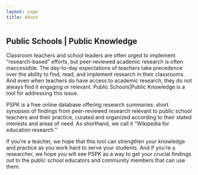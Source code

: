 ```yaml
---
layout: page
title: About
---
```


## Public Schools | Public Knowledge

Classroom teachers and school leaders are often urged to implement “research-based” efforts, but peer-reviewed academic research is often inaccessible. The day-to-day expectations of teachers take precedence over the ability to find, read, and implement research in their classrooms. And even when teachers do have access to academic research, they do not always find it engaging or relevant. Public Schools|Public Knowledge is a tool for addressing this issue.

PSPK is a free online database offering research summaries: short synopses of findings from peer-reviewed research relevant to public school teachers and their practice, curated and organized according to their stated interests and areas of need. As shorthand, we call it “Wikipedia for education research.”

If you’re a teacher, we hope that this tool can strengthen your knowledge and practice as you work hard to serve your students. And if you’re a researcher, we hope you will see PSPK as a way to get your crucial findings out to the public school educators and community members that can use them.
